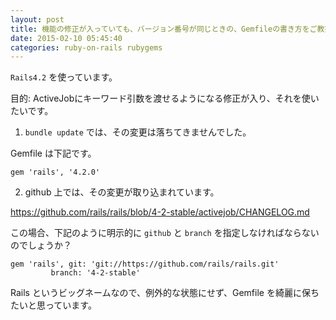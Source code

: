 ```yaml
---
layout: post
title: 機能の修正が入っていても、バージョン番号が同じときの、Gemfileの書き方をご教授ください。
date: 2015-02-10 05:45:40
categories: ruby-on-rails rubygems
---
```

<p><code>Rails4.2</code> を使っています。</p>

<p>目的: ActiveJobにキーワード引数を渡せるようになる修正が入り、それを使いたいです。</p>

<ol>
<li><code>bundle update</code> では、その変更は落ちてきませんでした。</li>
</ol>

<p>Gemfile は下記です。</p>

<pre><code>gem 'rails', '4.2.0'
</code></pre>

<ol start="2">
<li>github 上では、その変更が取り込まれています。</li>
</ol>

<p><a href="https://github.com/rails/rails/blob/4-2-stable/activejob/CHANGELOG.md" rel="nofollow">https://github.com/rails/rails/blob/4-2-stable/activejob/CHANGELOG.md</a></p>

<p>この場合、下記のように明示的に <code>github</code> と <code>branch</code> を指定しなければならないのでしょうか？</p>

<pre><code>gem 'rails', git: 'git://https://github.com/rails/rails.git'
         branch: '4-2-stable'
</code></pre>

<p>Rails というビッグネームなので、例外的な状態にせず、Gemfile を綺麗に保ちたいと思っています。</p>
